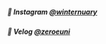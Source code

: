 ##### &#127827; Instagram [@winternuary](https://www.instagram.com/winternuary/)
##### &#127826; Velog [@zeroeuni](https://velog.io/@zeroeuni)
